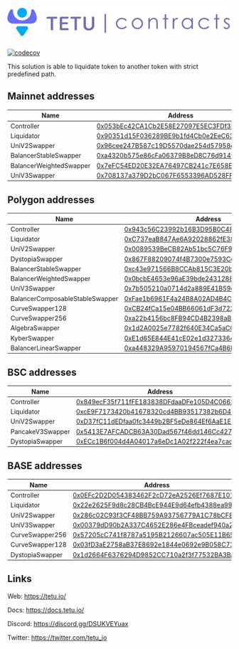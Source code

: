 # <img src="tetu_contracts.svg" alt="Tetu.io">

[![codecov](https://codecov.io/gh/tetu-io/tetu-liquidator/branch/master/graph/badge.svg?token=7BRwlLGShU)](https://codecov.io/gh/tetu-io/tetu-liquidator)

This solution is able to liquidate token to another token with strict predefined path.

## Mainnet addresses

| Name                    | Address                                                                                                                                 |
|-------------------------|-----------------------------------------------------------------------------------------------------------------------------------------|
| Controller              | [0x053bEc42CA1Cb2E58E27097E5EC3FDf3B7BEc767](https://etherscan.io/address/0x053bEc42CA1Cb2E58E27097E5EC3FDf3B7BEc767#readProxyContract) |
| Liquidator              | [0x90351d15F036289BE9b1fd4Cb0e2EeC63a9fF9b0](https://etherscan.io/address/0x90351d15F036289BE9b1fd4Cb0e2EeC63a9fF9b0#readProxyContract) |
| UniV2Swapper            | [0x96cee247B587c19D5570dae254d57958e92D75f0](https://etherscan.io/address/0x96cee247B587c19D5570dae254d57958e92D75f0#readProxyContract) |
| BalancerStableSwapper   | [0xa4320b575e86cFa06379B8eD8C76d9149A30F948](https://etherscan.io/address/0xa4320b575e86cFa06379B8eD8C76d9149A30F948#readProxyContract) |
| BalancerWeightedSwapper | [0x7eFC54ED20E32EA76497CB241c7E658E3B29B04B](https://etherscan.io/address/0x7eFC54ED20E32EA76497CB241c7E658E3B29B04B#readProxyContract) |
| UniV3Swapper            | [0x708137a379D2bC067F6553396AD528FF9a00f1D3](https://etherscan.io/address/0x708137a379D2bC067F6553396AD528FF9a00f1D3#readProxyContract) |

## Polygon addresses

| Name                            | Address                                                                                                                                    |
|---------------------------------|--------------------------------------------------------------------------------------------------------------------------------------------|
| Controller                      | [0x943c56C23992b16B3D95B0C481D8fb7727e31ea8](https://polygonscan.com/address/0x943c56C23992b16B3D95B0C481D8fb7727e31ea8#readProxyContract) |
| Liquidator                      | [0xC737eaB847Ae6A92028862fE38b828db41314772](https://polygonscan.com/address/0xC737eaB847Ae6A92028862fE38b828db41314772#readProxyContract) |
| UniV2Swapper                    | [0x0089539BeCB82Ab51bc5C76F93Aa61281540fF33](https://polygonscan.com/address/0x0089539BeCB82Ab51bc5C76F93Aa61281540fF33#readProxyContract) |
| DystopiaSwapper                 | [0x867F88209074f4B7300e7593Cd50C05B2c02Ad01](https://polygonscan.com/address/0x867F88209074f4B7300e7593Cd50C05B2c02Ad01#readProxyContract) |
| BalancerStableSwapper           | [0xc43e971566B8CCAb815C3E20b9dc66571541CeB4](https://polygonscan.com/address/0xc43e971566B8CCAb815C3E20b9dc66571541CeB4#readProxyContract) |
| BalancerWeightedSwapper         | [0x0bcbE4653e96aE39bde24312882faA0EdDF03256](https://polygonscan.com/address/0x0bcbE4653e96aE39bde24312882faA0EdDF03256#readProxyContract) |
| UniV3Swapper                    | [0x7b505210a0714d2a889E41B59edc260Fa1367fFe](https://polygonscan.com/address/0x7b505210a0714d2a889E41B59edc260Fa1367fFe#readProxyContract) |
| BalancerComposableStableSwapper | [0xFae1b6961F4a24B8A02AD4B4C66de447c35bf09f](https://polygonscan.com/address/0xFae1b6961F4a24B8A02AD4B4C66de447c35bf09f#readProxyContract) |
| CurveSwapper128                 | [0xCB24fCa15e04BB66061dF3d7229929bB306ecA71](https://polygonscan.com/address/0xCB24fCa15e04BB66061dF3d7229929bB306ecA71#readProxyContract) |
| CurveSwapper256                 | [0xa22b4156bc8FB94CD4B2398aB28D7194223D54aA](https://polygonscan.com/address/0xa22b4156bc8FB94CD4B2398aB28D7194223D54aA#readProxyContract) |
| AlgebraSwapper                  | [0x1d2A0025e7782f640E34Ca5aCCB14e0Ebb96B2f8](https://polygonscan.com/address/0x1d2A0025e7782f640E34Ca5aCCB14e0Ebb96B2f8#readProxyContract) |
| KyberSwapper                    | [0xE1d65E844E41cE02e1d327336446eE6B6630526f](https://polygonscan.com/address/0xE1d65E844E41cE02e1d327336446eE6B6630526f#readProxyContract) |
| BalancerLinearSwapper           | [0xa448329A95970194567fCa4B6B1B0bbA4aC0bF66](https://polygonscan.com/address/0xa448329A95970194567fCa4B6B1B0bbA4aC0bF66#readProxyContract) |

## BSC addresses

| Name             | Address                                                                                                                                |
|------------------|----------------------------------------------------------------------------------------------------------------------------------------|
| Controller       | [0x849ecF35f711fFE183838DFdaaDFe105D4C0662a](https://bscscan.com/address/0x849ecF35f711fFE183838DFdaaDFe105D4C0662a#readProxyContract) |
| Liquidator       | [0xcE9F7173420b41678320cd4BB93517382b6D48e8](https://bscscan.com/address/0xcE9F7173420b41678320cd4BB93517382b6D48e8#readProxyContract) |
| UniV2Swapper     | [0xD37fC11dEDfaa0fc3449b2BF5eDe864Ef6AaE1E3](https://bscscan.com/address/0xD37fC11dEDfaa0fc3449b2BF5eDe864Ef6AaE1E3#readProxyContract) |
| PancakeV3Swapper | [0x5413E7AFCADCB63A30Dad567f46dd146Cc427801](https://bscscan.com/address/0x5413E7AFCADCB63A30Dad567f46dd146Cc427801#readProxyContract) |
| DystopiaSwapper  | [0xECc1B6f004d4A04017a6eDc1A02f222f4ea7cad2](https://bscscan.com/address/0xECc1B6f004d4A04017a6eDc1A02f222f4ea7cad2#readProxyContract) |

## BASE addresses

| Name            | Address                                                                                                                                  |
|-----------------|------------------------------------------------------------------------------------------------------------------------------------------|
| Controller      | [0x0EFc2D2D054383462F2cD72eA2526Ef7687E1016](https://basescan.org//address/0x0EFc2D2D054383462F2cD72eA2526Ef7687E1016#readProxyContract) |
| Liquidator      | [0x22e2625F9d8c28CB4BcE944E9d64efb4388ea991](https://basescan.org//address/0x22e2625F9d8c28CB4BcE944E9d64efb4388ea991#readProxyContract) |
| UniV2Swapper    | [0x286c02C93f3CF48BB759A93756779A1C78bCF833](https://basescan.org//address/0x286c02C93f3CF48BB759A93756779A1C78bCF833#readProxyContract) |
| UniV3Swapper    | [0x00379dD90b2A337C4652E286e4FBceadef940a21](https://basescan.org//address/0x00379dD90b2A337C4652E286e4FBceadef940a21#readProxyContract) |
| CurveSwapper256 | [0x57205cC741f8787a5195B2126607ac505E11B650](https://basescan.org//address/0x57205cC741f8787a5195B2126607ac505E11B650#readProxyContract) |
| CurveSwapper128 | [0x03fD3aE2758aB37E8692e1844e0692e9B058C735](https://basescan.org//address/0x03fD3aE2758aB37E8692e1844e0692e9B058C735#readProxyContract) |
| DystopiaSwapper | [0x1d2664F6376294D9852CC710a2f3f77532BA3Ba2](https://basescan.org//address/0x1d2664F6376294D9852CC710a2f3f77532BA3Ba2#readProxyContract) |

## Links

Web: https://tetu.io/

Docs: https://docs.tetu.io/

Discord: https://discord.gg/DSUKVEYuax

Twitter: https://twitter.com/tetu_io
